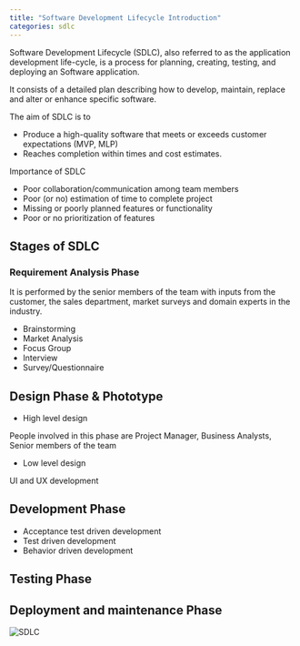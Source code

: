 ```yaml
---
title: "Software Development Lifecycle Introduction"
categories: sdlc
---
```


Software Development Lifecycle (SDLC), also referred to as the application development life-cycle, is a process for planning, creating, testing, and deploying an Software application.

It consists of a detailed plan describing how to develop, maintain, replace and alter or enhance specific software.

The aim of SDLC is to

- Produce a high-quality software that meets or exceeds customer expectations (MVP, MLP)
- Reaches completion within times and cost estimates.

Importance of SDLC

- Poor collaboration/communication among team members
- Poor (or no) estimation of time to complete project
- Missing or poorly planned features or functionality
- Poor or no prioritization of features

## Stages of SDLC

### Requirement Analysis Phase

It is performed by the senior members of the team with inputs from the customer, the sales department, market surveys and domain experts in the industry.

- Brainstorming
- Market Analysis
- Focus Group
- Interview
- Survey/Questionnaire

## Design Phase & Phototype

- High level design

People involved in this phase are Project Manager, Business Analysts, Senior members of the team

- Low level design

UI and UX development

## Development Phase

- Acceptance test driven development
- Test driven development
- Behavior driven development

## Testing Phase

## Deployment and maintenance Phase

![SDLC](/images/SDLC.png)
